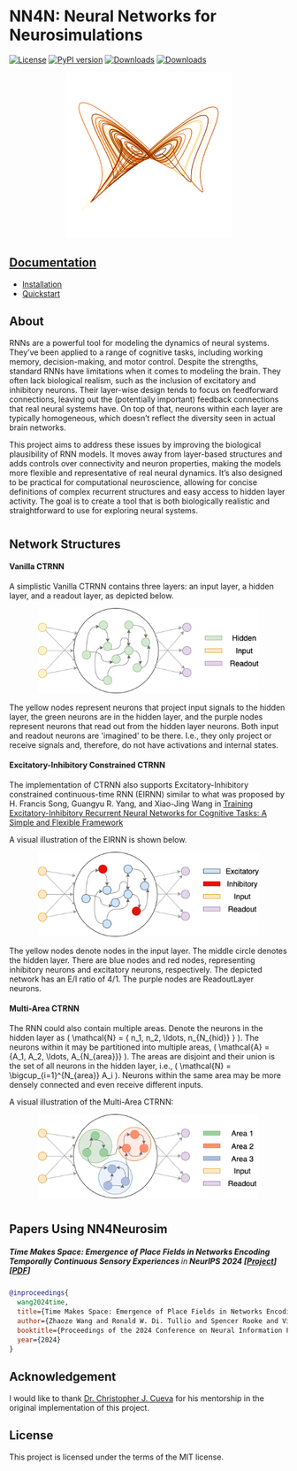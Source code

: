 # NN4N: Neural Networks for Neurosimulations

[![License](https://img.shields.io/badge/License-MIT-yellow.svg)](https://opensource.org/licenses/MIT)
[![PyPI version](https://badge.fury.io/py/nn4n.svg)](https://badge.fury.io/py/nn4n)
[![Downloads](https://static.pepy.tech/badge/nn4n)](https://pepy.tech/project/nn4n)
[![Downloads](https://static.pepy.tech/badge/nn4n/month)](https://pepy.tech/project/nn4n)<br>

<p align="center">
<img src="https://github.com/NN4Neurosim/nn4n/blob/main/docs/images/attractor.png" width="300">
</p>

## [Documentation](https://nn4n.org/)
- [Installation](https://nn4n.org/install/installation/)
- [Quickstart](https://nn4n.org/install/quickstart/)

## About

RNNs are a powerful tool for modeling the dynamics of neural systems. They’ve been applied to a range of cognitive tasks, including working memory, decision-making, and motor control. Despite the strengths, standard RNNs have limitations when it comes to modeling the brain. They often lack biological realism, such as the inclusion of excitatory and inhibitory neurons. Their layer-wise design tends to focus on feedforward connections, leaving out the (potentially important) feedback connections that real neural systems have. On top of that, neurons within each layer are typically homogeneous, which doesn’t reflect the diversity seen in actual brain networks.

This project aims to address these issues by improving the biological plausibility of RNN models. It moves away from layer-based structures and adds controls over connectivity and neuron properties, making the models more flexible and representative of real neural dynamics. It’s also designed to be practical for computational neuroscience, allowing for concise definitions of complex recurrent structures and easy access to hidden layer activity. The goal is to create a tool that is both biologically realistic and straightforward to use for exploring neural systems.

<div style="margin-top: 40px;"></div>

## Network Structures
#### Vanilla CTRNN
A simplistic Vanilla CTRNN contains three layers: an input layer, a hidden layer, and a readout layer, as depicted below.

<p align="center">
  <img src="https://github.com/NN4Neurosim/nn4n/blob/main/docs/images/RNN_structure.png" width="400">
</p>

The yellow nodes represent neurons that project input signals to the hidden layer, the green neurons are in the hidden layer, and the purple nodes represent neurons that read out from the hidden layer neurons. Both input and readout neurons are 'imagined' to be there. I.e., they only project or receive signals and, therefore, do not have activations and internal states.

#### Excitatory-Inhibitory Constrained CTRNN
The implementation of CTRNN also supports Excitatory-Inhibitory constrained continuous-time RNN (EIRNN) similar to what was proposed by H. Francis Song, Guangyu R. Yang, and Xiao-Jing Wang in [Training Excitatory-Inhibitory Recurrent Neural Networks for Cognitive Tasks: A Simple and Flexible Framework](https://doi.org/10.1371/journal.pcbi.1004792)

A visual illustration of the EIRNN is shown below.

<p align="center">
  <img src="https://github.com/NN4Neurosim/nn4n/blob/main/docs/images/EIRNN_structure.png" width="400">
</p>

The yellow nodes denote nodes in the input layer. The middle circle denotes the hidden layer. There are blue nodes and red nodes, representing inhibitory neurons and excitatory neurons, respectively. The depicted network has an E/I ratio of 4/1. The purple nodes are ReadoutLayer neurons.

#### Multi-Area CTRNN
The RNN could also contain multiple areas. Denote the neurons in the hidden layer as \( \mathcal{N} = \{ n_1, n_2, \ldots, n_{N_{hid}} \} \). The neurons within it may be partitioned into multiple areas, \( \mathcal{A} = \{A_1, A_2, \ldots, A_{N_{area}}\} \). The areas are disjoint and their union is the set of all neurons in the hidden layer, i.e., \( \mathcal{N} = \bigcup_{i=1}^{N_{area}} A_i \). Neurons within the same area may be more densely connected and even receive different inputs.

A visual illustration of the Multi-Area CTRNN:

<p align="center">
  <img src="https://github.com/NN4Neurosim/nn4n/blob/main/docs/images/multi_area_structure.png" width="400">
</p>
<div style="margin-top: 40px;"></div>

## Papers Using NN4Neurosim
<h5>
  Time Makes Space: Emergence of Place Fields in Networks Encoding Temporally Continuous Sensory Experiences
  <span style="font-weight: normal;">in</span> 
  <em>NeurIPS 2024</em>
  [<a href="https://zhaozewang.github.io/projects/time_makes_space/">Project</a>]
  [<a href="https://openreview.net/pdf?id=ioe66JeCMF">PDF</a>]
</h5>

<div style="margin-top: 20px;"></div>

```bibtex
@inproceedings{
  wang2024time, 
  title={Time Makes Space: Emergence of Place Fields in Networks Encoding Temporally Continuous Sensory Experiences}, 
  author={Zhaoze Wang and Ronald W. Di. Tullio and Spencer Rooke and Vijay Balasubramanian}, 
  booktitle={Proceedings of the 2024 Conference on Neural Information Processing Systems (NeurIPS)}, 
  year={2024}
} 
```

<div style="margin-top: 30px;"></div>


## Acknowledgement
I would like to thank [Dr. Christopher J. Cueva](https://www.metaconscious.org/author/chris-cueva/) for his mentorship in the original implementation of this project.

## License
This project is licensed under the terms of the MIT license.
